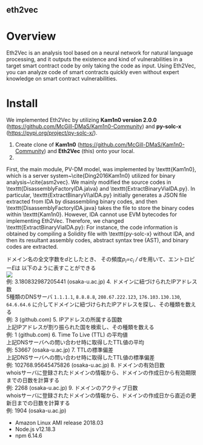 ## eth2vec

# Overview
Eth2Vec is an analysis tool based on a neural network for natural language processing, and it outputs the existence and kind of vulnerabilities in a target smart contract code by only taking the code as input. 
Using Eth2Vec, you can analyze code of smart contracts quickly even without expert knowledge on smart contract vulnerabilities.


# Install
We implemented Eth2Vec by utilizing **Kam1n0 version 2.0.0** (https://github.com/McGill-DMaS/Kam1n0-Community) and **py-solc-x** (https://pypi.org/project/py-solc-x/). 

1. Create clone of **Kam1n0** (https://github.com/McGill-DMaS/Kam1n0-Community) and **Eth2Vec** (this) onto your local.
2. 

First, the main module, PV-DM model, was implemented by \texttt{Kam1n0}, 
which is a server system~\cite{Ding2016Kam1n0} utilized for binary analysis~\cite{asm2vec}. 
We mainly modified the source codes in \texttt{DisassemblyFactoryIDA.ja\\va} and \texttt{ExtractBinaryViaIDA.py}. 
In particular, \texttt{ExtractBinaryVi\\aIDA.py} initially generates a JSON file extracted from IDA by disassembling binary codes, and then \texttt{DisassemblyFactoryIDA.java} takes the file to store the binary codes within \texttt{Kam1n0}. 
However, IDA cannot use EVM bytecodes for implementing Eth2Vec. 
Therefore, we changed \texttt{ExtractBinaryViaIDA.py}: For instance, the code information is obtained by compiling a Solidity file with \texttt{py-solc-x} without IDA, and then its resultant assembly codes, abstract syntax tree (AST), and binary codes are extracted. 

ドメイン名の全文字数を*d*としたとき、
その頻度*p<sub>i</sub>=c<sub>i</sub> / d*を用いて、エントロピー*E*は
以下のように表すことができる  
    <img src="https://latex.codecogs.com/gif.latex?\begin{align*}&space;E&space;=&space;-&space;\sum_{i=1}^{n}&space;p_{i}&space;\times&space;\log_{2}p_{i}&space;\end{align*}" />  
例: 3.180832987205441 (osaka-u.ac.jp)
4. ドメインに紐づけられたIPアドレス数  
5種類のDNSサーバ `1.1.1.1`, `8.8.8.8`, `208.67.222.123`, `176.103.130.130`, `64.6.64.6`
に介してドメインに紐づけられたIPアドレスを探し、その種類を数える  
例: 3 (github.com)
5. IPアドレスの所属する国数  
上記IPアドレスが割り振られた国を検索し、その種類を数える  
例: 1 (github.com)
6. Time To Live (TTL) の平均値  
上記DNSサーバへの問い合わせ時に取得したTTL値の平均  
例: 53667 (osaka-u.ac.jp)
7. TTLの標準偏差  
上記DNSサーバへの問い合わせ時に取得したTTL値の標準偏差  
例: 102768.95645475826 (osaka-u.ac.jp)
8. ドメインの有効日数  
whoisサーバに登録されたドメインの情報から、ドメインの作成日から有効期限までの日数を計算する  
例: 2268 (osaka-u.ac.jp)
9. ドメインのアクティブ日数  
whoisサーバに登録されたドメインの情報から、ドメインの作成日から直近の更新日までの日数を計算する  
例: 1904 (osaka-u.ac.jp)

- Amazon Linux AMI release 2018.03
- Node.js v12.18.3
- npm 6.14.6
